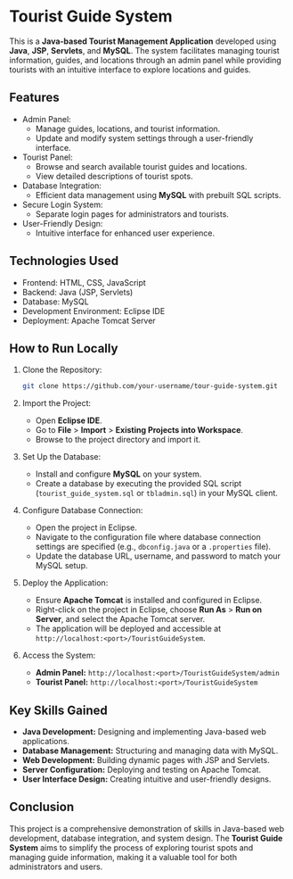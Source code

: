 # Tourist Guide System

This is a **Java-based Tourist Management Application** developed using **Java**, **JSP**, **Servlets**, and **MySQL**. The system facilitates managing tourist information, guides, and locations through an admin panel while providing tourists with an intuitive interface to explore locations and guides.

## Features
- Admin Panel:
  - Manage guides, locations, and tourist information.
  - Update and modify system settings through a user-friendly interface.
- Tourist Panel:
  - Browse and search available tourist guides and locations.
  - View detailed descriptions of tourist spots.
- Database Integration:
  - Efficient data management using **MySQL** with prebuilt SQL scripts.
- Secure Login System:
  - Separate login pages for administrators and tourists.
- User-Friendly Design:
  - Intuitive interface for enhanced user experience.

## Technologies Used
- Frontend: HTML, CSS, JavaScript
- Backend: Java (JSP, Servlets)
- Database: MySQL
- Development Environment: Eclipse IDE
- Deployment: Apache Tomcat Server

## How to Run Locally
1. Clone the Repository:
   ```bash
   git clone https://github.com/your-username/tour-guide-system.git

2. Import the Project:
   - Open **Eclipse IDE**.
   - Go to **File** > **Import** > **Existing Projects into Workspace**.
   - Browse to the project directory and import it.

3. Set Up the Database:
   - Install and configure **MySQL** on your system.
   - Create a database by executing the provided SQL script (`tourist_guide_system.sql` or `tbladmin.sql`) in your MySQL client.

4. Configure Database Connection:
   - Open the project in Eclipse.
   - Navigate to the configuration file where database connection settings are specified (e.g., `dbconfig.java` or a `.properties` file).
   - Update the database URL, username, and password to match your MySQL setup.

5. Deploy the Application:
   - Ensure **Apache Tomcat** is installed and configured in Eclipse.
   - Right-click on the project in Eclipse, choose **Run As** > **Run on Server**, and select the Apache Tomcat server.
   - The application will be deployed and accessible at `http://localhost:<port>/TouristGuideSystem`.

6. Access the System:
   - **Admin Panel:** `http://localhost:<port>/TouristGuideSystem/admin`
   - **Tourist Panel:** `http://localhost:<port>/TouristGuideSystem`

## Key Skills Gained
- **Java Development:** Designing and implementing Java-based web applications.
- **Database Management:** Structuring and managing data with MySQL.
- **Web Development:** Building dynamic pages with JSP and Servlets.
- **Server Configuration:** Deploying and testing on Apache Tomcat.
- **User Interface Design:** Creating intuitive and user-friendly designs.

## Conclusion
This project is a comprehensive demonstration of skills in Java-based web development, database integration, and system design. The **Tourist Guide System** aims to simplify the process of exploring tourist spots and managing guide information, making it a valuable tool for both administrators and users.


